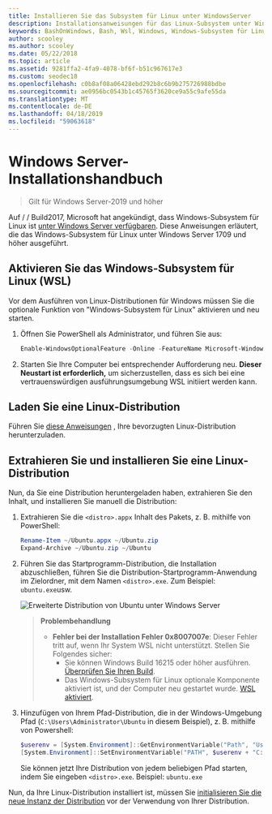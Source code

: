```yaml
---
title: Installieren Sie das Subsystem für Linux unter WindowsServer
description: Installationsanweisungen für das Linux-Subsystem unter Windows Server.
keywords: BashOnWindows, Bash, Wsl, Windows, Windows-Subsystem für Linux, Windowssubsystem, Ubuntu und WindowsServer
author: scooley
ms.author: scooley
ms.date: 05/22/2018
ms.topic: article
ms.assetid: 9281ffa2-4fa9-4078-bf6f-b51c967617e3
ms.custom: seodec18
ms.openlocfilehash: c0b8af08a06428ebd292b8c6b9b275726988bdbe
ms.sourcegitcommit: ae0956bc0543b1c45765f3620ce9a55c9afe55da
ms.translationtype: MT
ms.contentlocale: de-DE
ms.lasthandoff: 04/18/2019
ms.locfileid: "59063618"
---
```

# <a name="windows-server-installation-guide"></a>Windows Server-Installationshandbuch

> Gilt für Windows Server-2019 und höher

Auf / / Build2017, Microsoft hat angekündigt, dass Windows-Subsystem für Linux ist [unter Windows Server verfügbaren](https://blogs.technet.microsoft.com/hybridcloud/2017/05/10/windows-server-for-developers-news-from-microsoft-build-2017/).  Diese Anweisungen erläutert, die das Windows-Subsystem für Linux unter Windows Server 1709 und höher ausgeführt.

## <a name="enable-the-windows-subsystem-for-linux-wsl"></a>Aktivieren Sie das Windows-Subsystem für Linux (WSL)

Vor dem Ausführen von Linux-Distributionen für Windows müssen Sie die optionale Funktion von "Windows-Subsystem für Linux" aktivieren und neu starten.

1. Öffnen Sie PowerShell als Administrator, und führen Sie aus:
    ```powershell
    Enable-WindowsOptionalFeature -Online -FeatureName Microsoft-Windows-Subsystem-Linux
    ```

2. Starten Sie Ihre Computer bei entsprechender Aufforderung neu. **Dieser Neustart ist erforderlich,** um sicherzustellen, dass es sich bei eine vertrauenswürdigen ausführungsumgebung WSL initiiert werden kann.

## <a name="download-a-linux-distro"></a>Laden Sie eine Linux-Distribution

Führen Sie [diese Anweisungen](install-manual.md) , Ihre bevorzugten Linux-Distribution herunterzuladen.

## <a name="extract-and-install-a-linux-distro"></a>Extrahieren Sie und installieren Sie eine Linux-Distribution
Nun, da Sie eine Distribution heruntergeladen haben, extrahieren Sie den Inhalt, und installieren Sie manuell die Distribution:

1. Extrahieren Sie die `<distro>.appx` Inhalt des Pakets, z. B. mithilfe von PowerShell:

    ```powershell
    Rename-Item ~/Ubuntu.appx ~/Ubuntu.zip
    Expand-Archive ~/Ubuntu.zip ~/Ubuntu
    ```

2. Führen Sie das Startprogramm-Distribution, die Installation abzuschließen, führen Sie die Distribution-Startprogramm-Anwendung im Zielordner, mit dem Namen `<distro>.exe`. Zum Beispiel: `ubuntu.exe`usw.

    ![Erweiterte Distribution von Ubuntu unter Windows Server](media/server-appx-expand.png)

    > **Problembehandlung**
    > * **Fehler bei der Installation Fehler 0x8007007e**: Dieser Fehler tritt auf, wenn Ihr System WSL nicht unterstützt. Stellen Sie Folgendes sicher:
    >   * Sie können Windows Build 16215 oder höher ausführen. [Überprüfen Sie Ihren Build](troubleshooting.md#check-your-build-number).
    >   * Das Windows-Subsystem für Linux optionale Komponente aktiviert ist, und der Computer neu gestartet wurde.  [WSL aktiviert](troubleshooting.md#confirm-wsl-is-enabled).
    
3. Hinzufügen von Ihrem Pfad-Distribution, die in der Windows-Umgebung Pfad (`C:\Users\Administrator\Ubuntu` in diesem Beispiel), z. B. mithilfe von Powershell:
        
    ```powershell
    $userenv = [System.Environment]::GetEnvironmentVariable("Path", "User")
    [System.Environment]::SetEnvironmentVariable("PATH", $userenv + "C:\Users\Administrator\Ubuntu", "User")
    ```
    Sie können jetzt Ihre Distribution von jedem beliebigen Pfad starten, indem Sie eingeben `<distro>.exe`. Beispiel: `ubuntu.exe`

Nun, da Ihre Linux-Distribution installiert ist, müssen Sie [initialisieren Sie die neue Instanz der Distribution](initialize-distro.md) vor der Verwendung von Ihrer Distribution.
